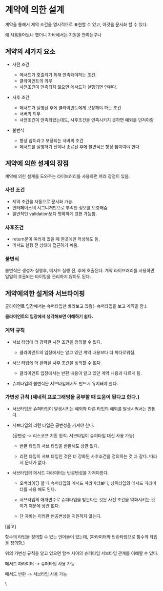 # 계약에 의한 설계 

계약을 통해서 제약 조건을 명시적으로 표현할 수 있고, 이것을 문서화 할 수 있다.

왜 처음들어보나 했더니 자바에서는 지원을 안하는구나

## 계약의 세가지 요소

- 사전 조건
  - 메서드가 호출되기 위해 만족돼야하는 조건.
  - 클라이언트의 의무.
  - 사전조건이 만족되지 않으면 메서드가 실행되면 안된다.

- 사후 조건
  - 메서드가 실행된 후에 클라이언트에게 보장해야 하는 조건
  - 서버의 의무
  - 사전조건이 만족되었는데도, 사후조건을 만족시키지 못하면 예외를 던져야함

- 불변식
  - 항상 참이라고 보장되는 서버의 조건
  - 메서드를 실행하기 전이나 종료된 후에 불변식은 항상 참이여야 한다.


## 계약에 의한 설계의 장점

계약에 의한 설계를 도와주는 라이브러리를 사용하면 여러 장점이 있음.

### 사전 조건

- 제약 조건을 자동으로 문서화 가능.
- 인터페이스의 시그니처만으로 부족한 정보를 보충해줌.
- 일반적인 validation보다 명확하게 표현 가능함.

### 사후조건

- return문이 여러개 있을 때 한곳에만 작성해도 됨.
- 메서드 실행 전 상태에 접근하기 쉬움.

### 불변식

불변식은 생성자 실행후, 메서드 실행 전, 후에 호출된다.
계약 라이브러리를 사용하면 일일히 호출되는 타이밍을 관리하지 않아도 된다.

## 계약에의한 설계와 서브타이핑

클라이언트 입장에서는 슈퍼타입만 바라보고 있음(=슈퍼타입을 보고 계약을 함.).

**클라이언트의 입장에서 생각해보면 이해하기 쉽다.**

### 계약 규칙


- 서브 타입에 더 강력한 사전 조건을 정의할 수 없다.
  - 클라이언트의 입장에서는 알고 있던 계약 내용보다 더 까다로워짐.

- 서브 타입에 더 완화된 사후 조건을 정의할 수 없다.
  - 클라이언트 입장에서는 반환 내용이 알고 있던 계약 내용과 다르게 됨. 

- 슈퍼타입의 불변식은 서브타입에서도 반드시 유지돼야 한다.


### 가변성 규칙 (제네릭 프로그래밍을 공부할 때 도움이 된다고 한다.)

- 서브타입은 슈퍼타입이 발생시키는 예외와 다른 타입의 예외를 발생시켜서는 안된다.

- 서브타입의 리턴 타입은 공변성을 가져야 한다. 

   (공변성 -> 리스코프 치환 원칙. 서브타입이 슈퍼타입 대신 사용 가능)

   - 반환 타입의 서브 타입을 반환해도 상관 없다.

   - 리턴 타입이 서브 타입인 것은 더 강화된 사후조건을 정의하는 것 과 같다. 따라서 문제가 없다.

- 서브타입의 메서드 파라미터는 반공변성을 가져야한다.

   - 오버라이딩 할 때 슈퍼타입의 메서드 파라미터보다, 상위타입의 메서드 파라미터를 사용 해도 된다.

   - 서브타입의 매개변수로 슈퍼타입을 받는다는 것은 사전 조건을 약화시키는 것이기 때문에 상관 없다.
   
   - 단 자바는 이러한 반공변성을 지원하지 않는다.


[참고]

함수의 타입을 정의할 수 있는 언어들이 있는데,  (파라미터와 반환타입으로 함수의 타입을 정의함.)

위의 가변성 규칙을 알고 있으면 함수 사이의 슈퍼타입 서브타입 관계를 이해할 수 있다.

메서드 파라미터 -> 슈퍼타입 사용 가능

메서드 반환 -> 서브타입 사용 가능


\
